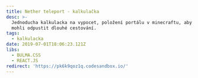 ```yaml
---
title: Nether teleport - kalkulačka
desc: >-
  Jednoducha kalkulacka na vypocet, položení portálu v minecraftu, aby jste si
  mohli odpustit dlouhé cestování.
tags:
  - kalkulacka
date: 2019-07-01T18:06:23.121Z
libs:
  - BULMA.CSS
  - REACT.JS
redirect: 'https://pk6k9qoz1q.codesandbox.io/'
---
```

 
